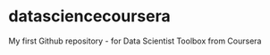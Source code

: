 datasciencecoursera
===================

My first Github repository - for Data Scientist Toolbox from Coursera
